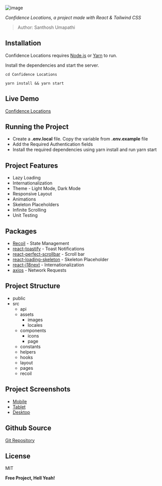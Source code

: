 ![image](https://raw.githubusercontent.com/Santhosh-Umapathi/React-NYTimes-Revamped/project-assets/src/assets/images/cover.png)

_Confidence Locations, a project made with React & Tailwind CSS_

> Author: Santhosh Umapathi

## Installation

Confidence Locations requires [Node.js](https://nodejs.org/) or [Yarn](https://yarnpkg.com/) to run.

Install the dependencies and start the server.

```brew
cd Confidence Locations
```

```brew
yarn install && yarn start
```

## Live Demo

[Confidence Locations](https://confidence-locations.web.app/)

## Running the Project

- Create a **.env.local** file. Copy the variable from **.env.example** file
- Add the Required Authentication fields
- Install the required dependencies using yarn install and run yarn start

## Project Features

- Lazy Loading
- Internationalization
- Theme - Light Mode, Dark Mode
- Responsive Layout
- Animations
- Skeleton Placeholders
- Infinite Scrolling
- Unit Testing

## Packages

- [Recoil](https://recoiljs.org/) - State Management
- [react-toastify](https://github.com/fkhadra/react-toastify#readme) - Toast Notifications
- [react-perfect-scrollbar](https://github.com/goldenyz/react-perfect-scrollbar) - Scroll bar
- [react-loading-skeleton](https://github.com/dvtng/react-loading-skeleton#readme) - Skeleton Placeholder
- [react-i18next](https://react.i18next.com/) - Internationalization
- [axios](https://axios-http.com/) - Network Requests

## Project Structure

- public
- src
  - api
  - assets
    - images
    - locales
  - components
    - icons
    - page
  - constants
  - helpers
  - hooks
  - layout
  - pages
  - recoil

## Project Screenshots

- [Mobile](https://raw.githubusercontent.com/Santhosh-Umapathi/React-NYTimes-Revamped/project-assets/src/assets/images/screenshots/Mobile.png)
- [Tablet](https://raw.githubusercontent.com/Santhosh-Umapathi/React-NYTimes-Revamped/project-assets/src/assets/images/screenshots/Tablet.png)
- [Desktop](https://raw.githubusercontent.com/Santhosh-Umapathi/React-NYTimes-Revamped/project-assets/src/assets/images/screenshots/Desktop.png)

## Github Source

[Git Repository](https://github.com/Santhosh-Umapathi/React-Confidence-Locations)

## License

MIT

**Free Project, Hell Yeah!**
